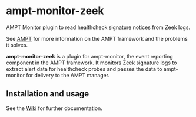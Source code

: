 # ampt-monitor-zeek
AMPT Monitor plugin to read healthcheck signature notices from Zeek logs.

See [AMPT][ampt] for more information on the AMPT framework and the problems
it solves.

**ampt-monitor-zeek** is a plugin for ampt-monitor, the event reporting
component in the AMPT framework. It monitors Zeek signature logs to extract
alert data for healthcheck probes and passes the data to ampt-monitor for
delivery to the AMPT manager.

## Installation and usage
See the [Wiki][wiki] for further documentation.


[ampt]: https://github.com/nids-io/ampt-manager/wiki/AMPT
[wiki]: https://github.com/nids-io/ampt-monitor/wiki/
